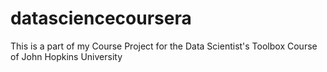 # datasciencecoursera
This is a part of my Course Project for the Data Scientist's Toolbox Course of John Hopkins University
